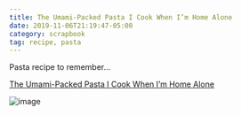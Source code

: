 ```yaml
---
title: The Umami-Packed Pasta I Cook When I’m Home Alone
date: 2019-11-06T21:19:47-05:00
category: scrapbook
tag: recipe, pasta
---
```


Pasta recipe to remember...

[The Umami-Packed Pasta I Cook When I’m Home Alone](https://food52.com/blog/24473-pasta-recipe-for-one)

![image](https://images.food52.com/-PaHtvLT-VMQtPQfIFJGK3vGr80=/fit-in/1200x1200/b1adff27-0fc4-453b-8d1b-3b403e7b7a52--2019-0806_miso-eggplant-spaghetti-for-one_3x2_bobbi-lin_3696.jpg)